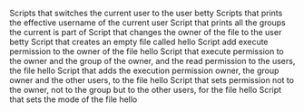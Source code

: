 Scripts that switches the current user to the user betty
Scripts that prints the effective username of the current user
Script that prints all the groups the current is part of
Script that changes the owner of the file to the user betty
Script that creates an empty file called hello
Script add execute permission to the owner of the file hello
Script that execute permission to the owner and the group of the owner, and the read permission to the users, the file hello
Script that adds the execution permission owner, the group owner and the other users, to the file hello
Script that sets permission not to the owner, not to the group but to the other users, for the file hello
Script that sets the mode of the file hello

